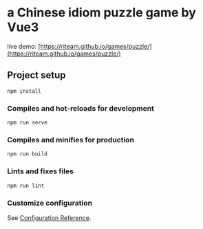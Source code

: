 # a Chinese idiom puzzle game by Vue3

live demo: [https://riteam.github.io/games/puzzle/](https://riteam.github.io/games/puzzle/)

## Project setup

```
npm install
```

### Compiles and hot-reloads for development

```
npm run serve
```

### Compiles and minifies for production

```
npm run build
```

### Lints and fixes files

```
npm run lint
```

### Customize configuration

See [Configuration Reference](https://cli.vuejs.org/config/).
